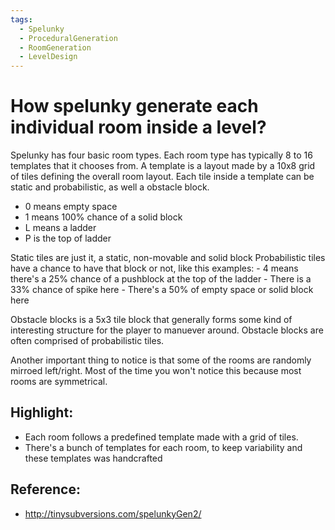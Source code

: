 ```yaml
---
tags:
  - Spelunky
  - ProceduralGeneration
  - RoomGeneration
  - LevelDesign
---
```

# How spelunky generate each individual room inside a level?

Spelunky has four basic room types. Each room type has typically 8 to 16 templates that it chooses from. A template is a layout made by a 10x8 grid of tiles 
defining the overall room layout.  Each tile inside a template can be static and probabilistic, as well a obstacle block. 
- 0 means empty space
- 1 means 100% chance of a solid block
- L means a ladder
- P is the top of ladder

Static tiles are just it, a static, non-movable and solid block
Probabilistic tiles have a chance to have that block or not, like this examples:
	- 4 means there's a 25% chance of a pushblock at the top of the ladder
	- There is a 33% chance of spike here
	- There's a 50% of empty space or solid block here

Obstacle blocks is a 5x3 tile block that generally forms some kind of interesting structure for the player to manuever around. Obstacle blocks are often comprised of probabilistic tiles.

Another important thing to notice is that some of the rooms are randomly mirroed left/right. Most of the time you won't notice this because most rooms are symmetrical.

## Highlight:
- Each room follows a predefined template made with a grid of tiles.
- There's a bunch of templates for each room, to keep variability and these templates was handcrafted

## Reference:
- http://tinysubversions.com/spelunkyGen2/
